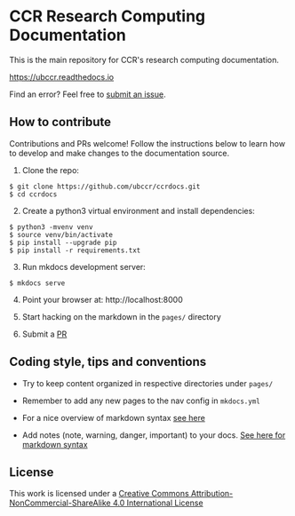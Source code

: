 # CCR Research Computing Documentation

This is the main repository for CCR's research computing documentation. 

https://ubccr.readthedocs.io

Find an error? Feel free to [submit an issue](https://github.com/ubccr/ccrdocs/issues).

## How to contribute

Contributions and PRs welcome! Follow the instructions below to learn how to
develop and make changes to the documentation source.

1. Clone the repo:

```
$ git clone https://github.com/ubccr/ccrdocs.git
$ cd ccrdocs
```

2. Create a python3 virtual environment and install dependencies:

```
$ python3 -mvenv venv
$ source venv/bin/activate
$ pip install --upgrade pip
$ pip install -r requirements.txt
```

3. Run mkdocs development server:

```
$ mkdocs serve
```

4. Point your browser at: http://localhost:8000

5. Start hacking on the markdown in the `pages/` directory

6. Submit a [PR](https://github.com/ubccr/ccrdocs/pulls)


## Coding style, tips and conventions

- Try to keep content organized in respective directories under `pages/`

- Remember to add any new pages to the nav config in `mkdocs.yml`

- For a nice overview of markdown syntax [see here](https://www.markdownguide.org/basic-syntax)

- Add notes (note, warning, danger, important) to your docs. [See here for markdown syntax](https://python-markdown.github.io/extensions/admonition/)

## License

This work is licensed under a [Creative Commons Attribution-NonCommercial-ShareAlike 4.0 International License](http://creativecommons.org/licenses/by-nc-sa/4.0/)

